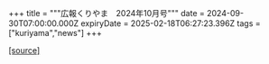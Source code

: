 +++
title = """広報くりやま　2024年10月号"""
date = 2024-09-30T07:00:00.000Z
expiryDate = 2025-02-18T06:27:23.396Z
tags = ["kuriyama","news"]
+++


[[source]](https://www.town.kuriyama.hokkaido.jp/site/koho/28927.html)
